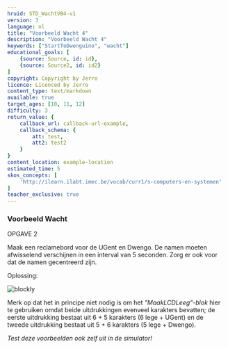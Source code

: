```yaml
---
hruid: STD_WachtVB4-v1
version: 3
language: nl
title: "Voorbeeld Wacht 4"
description: "Voorbeeld Wacht 4"
keywords: ["StartToDwenguino", "wacht"]
educational_goals: [
    {source: Source, id: id}, 
    {source: Source2, id: id2}
]
copyright: Copyright by Jerro
licence: Licenced by Jerro
content_type: text/markdown
available: true
target_ages: [10, 11, 12]
difficulty: 3
return_value: {
    callback_url: callback-url-example,
    callback_schema: {
        att: test,
        att2: test2
    }
}
content_location: example-location
estimated_time: 5
skos_concepts: [
    'http://ilearn.ilabt.imec.be/vocab/curr1/s-computers-en-systemen'
]
teacher_exclusive: true
---
```

### Voorbeeld Wacht

OPGAVE 2

Maak een reclamebord voor de UGent en Dwengo. De namen moeten afwisselend verschijnen in een interval van 5 seconden. Zorg er ook voor dat de namen gecentreerd zijn.

Oplossing:

![blockly](@learning-object/WACHTwgs4-v1/nl/3)

Merk op dat het in principe niet nodig is om het *"MaakLCDLeeg"-blok* hier te gebruiken omdat beide uitdrukkingen evenveel karakters bevatten; de eerste uitdrukking bestaat uit 6 + 5 karakters (6 lege + UGent) en de tweede uitdrukking bestaat uit 5 + 6 karakters (5 lege + Dwengo).

*Test deze voorbeelden ook zelf uit in de simulator!*
